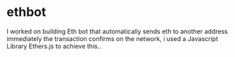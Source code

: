 # ethbot

 I worked on building Eth bot that automatically sends eth to another address immediately the 
 transaction confirms on the network, i used a Javascript Library Ethers.js to achieve this..
